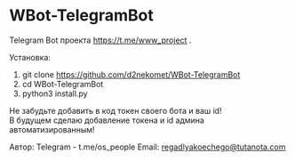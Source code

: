 # WBot-TelegramBot
Telegram Bot проекта https://t.me/www_project . 
 
Установка:
1. git clone https://github.com/d2nekomet/WBot-TelegramBot
2. cd WBot-TelegramBot
3. python3 install.py

Не забудьте добавить в код токен своего бота и ваш id!    
В будущем сделаю добавление токена и id админа автоматизированным!

Автор:
Telegram - t.me/os_people
Email: regadlyakoechego@tutanota.com
